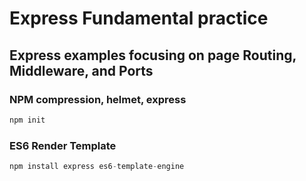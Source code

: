 # Express Fundamental practice
## Express examples focusing on page Routing, Middleware, and Ports
### NPM compression, helmet, express
```javascript
npm init
```

### ES6 Render Template
```javascript
npm install express es6-template-engine
```
